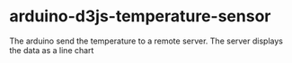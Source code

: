 arduino-d3js-temperature-sensor
===============================

The arduino send the temperature to a remote server. 
The server displays the data as a line chart

